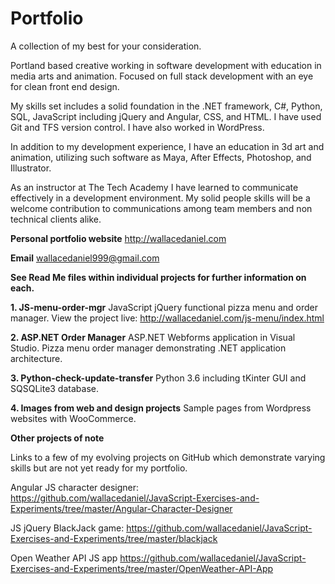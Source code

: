 # Portfolio
A collection of my best for your consideration.

Portland based creative working in software development with education in media arts and animation. Focused on full stack development with an eye for clean front end design.

My skills set includes a solid foundation in the .NET framework, C#, Python, SQL, JavaScript including jQuery and Angular, CSS, and HTML. I have used Git and TFS version control. I have also worked in WordPress.

In addition to my development experience, I have an education in 3d art and animation, utilizing such software as Maya, After Effects, Photoshop, and Illustrator. 

As an instructor at The Tech Academy I have learned to communicate effectively in a development environment. My solid people skills will be a welcome contribution to communications among team members and non technical clients alike.

**Personal portfolio website**
http://wallacedaniel.com

**Email**
wallacedaniel999@gmail.com

**See Read Me files within individual projects for further information on each.**

**1. JS-menu-order-mgr**
JavaScript jQuery functional pizza menu and order manager.
View the project live:
http://wallacedaniel.com/js-menu/index.html 

**2. ASP.NET Order Manager**
ASP.NET Webforms application in Visual Studio. Pizza menu order manager demonstrating .NET application architecture.

**3. Python-check-update-transfer**
Python 3.6 including tKinter GUI and SQSQLite3 database.

**4. Images from web and design projects**
Sample pages from Wordpress websites with WooCommerce.

**Other projects of note**

Links to a few of my evolving projects on GitHub which demonstrate varying skills but are not yet ready for my portfolio.

Angular JS character designer:
https://github.com/wallacedaniel/JavaScript-Exercises-and-Experiments/tree/master/Angular-Character-Designer

JS jQuery BlackJack game:
https://github.com/wallacedaniel/JavaScript-Exercises-and-Experiments/tree/master/blackjack

Open Weather API JS app
https://github.com/wallacedaniel/JavaScript-Exercises-and-Experiments/tree/master/OpenWeather-API-App
